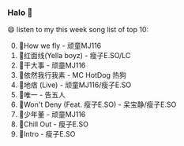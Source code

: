 

### Halo 👋

😄 listen to my this week song list of top 10:

0. 🌈How we fly - 顽童MJ116
1. 🌈红面线(Yella boyz) - 瘦子E.SO/LC
2. 🌈干大事 - 顽童MJ116
3. 🌈依然我行我素 - MC HotDog 热狗
4. 🌈地痞 (Live) - 顽童MJ116/瘦子E.SO
5. 🌈唯一 - 告五人
6. 🌈Won't Deny (Feat. 瘦子E.SO) - 呆宝静/瘦子E.SO
7. 🌈少年董 - 顽童MJ116
8. 🌈Chill Out - 瘦子E.SO
9. 🌈Intro - 瘦子E.SO

